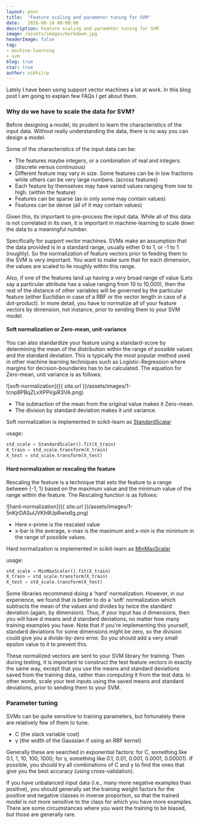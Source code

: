 ```yaml
---
layout: post
title:  "Feature scaling and parameter tuning for SVM"
date:   2016-08-18 00:00:00
description: Feature scaling and parameter tuning for SVM
image: /assets/images/markdown.jpg
headerImage: false
tag:
- machine-learning
- svm
blog: true
star: true
author: nikhilrp
---
```


Lately I have been using support vector machines a lot at work. In this blog post I am going to explain few FAQs I get about them.

### Why do we have to scale the data for SVM?

Before designing a model, its prudent to learn the characteristics of the input data. Without really understanding the data, there is no way you can design a model.

Some of the characteristics of the input data can be:

* The features maybe integers, or a combination of real and integers. (discrete versus continuous)
* Different feature may vary in size. Some features can be in low fractions while others can be very large numbers. (across features)
* Each feature by themselves may have varied values ranging from low to high. (within the feature)
* Features can be sparse (as in only some may contain values)
* Features can be dense (all of it may contain values)

Given this, its important to pre-process the input data. While all of this data is not correlated in its own, it is important in machine-learning to scale down the data to a meaningful number.

Specifically for support vector machines. SVMs make an assumption that the data provided is in a standard range, usually either 0 to 1, or -1 to 1 (roughly). So the normalization of feature vectors prior to feeding them to the SVM is very important. You want to make sure that for each dimension, the values are scaled to lie roughly within this range.

Also, if one of the features land up having a very broad range of value (Lets say a particular attribute has a value ranging from 10 to 10,000), then the rest of the distance of other variables will be governed by the particular feature (either Euclidian in case of a RBF or the vector length in case of a dot-product). In more detail, you have to normalize all of your feature vectors by dimension, not instance, prior to sending them to your SVM model.

#### Soft normalization or Zero-mean, unit-variance

You can also standardize your feature using a standard-score by determining the mean of the distribution within the range of possible values and the standard deviation. This is typically the most popular method used in other machine learning techniques such as Logistic-Regression where margins for decision-boundaries has to be calculated. The equation for Zero-mean, unit variance is as follows:

![soft-normalization]({{ site.url }}/assets/images/1-tcnp8PBqZLvXPPirjpR3VA.png)

* The subtraction of the mean from the original value makes it Zero-mean.
* The division by standard deviation makes it unit variance.

Soft normalization is implemented in scikit-learn as [StandardScalar](http://scikit-learn.org/stable/modules/generated/sklearn.preprocessing.StandardScaler.html)

usage:

```python
std_scale = StandardScaler().fit(X_train)
X_train = std_scale.transform(X_train)
X_test = std_scale.transform(X_test)
```

#### Hard normalization or rescaling the feature

Rescaling the feature is a technique that sets the feature to a range between {-1, 1} based on the maximum value and the minimum value of the range within the feature. The Rescaling function is as follows:

![hard-normalization]({{ site.url }}/assets/images/1-5nKjrDASuUVKh9UpRwix6g.png)

* Here x-prime is the rescaled value
* x-bar is the average, x-max is the maximum and x-min is the minimum in the range of possible values.

Hard normalization is implemented in scikit-learn as [MinMaxScalar](http://scikit-learn.org/stable/modules/generated/sklearn.preprocessing.MinMaxScaler.html#sklearn.preprocessing.MinMaxScaler)

usage:

```python
std_scale = MinMaxScaler().fit(X_train)
X_train = std_scale.transform(X_train)
X_test = std_scale.transform(X_test)
```

Some libraries recommend doing a 'hard' normalization. However, in our experience, we found that is better to do a 'soft' normalization which subtracts the mean of the values and divides by twice the standard deviation (again, by dimension). Thus, if your input has d dimensions, then you will have d means and d standard deviations, no matter how many training examples you have. Note that if you're implementing this yourself, standard deviations for some dimensions might be zero, so the division could give you a divide-by-zero error. So you should add a very small epsilon value to it to prevent this.

These normalized vectors are sent to your SVM library for training. Then during testing, it is important to construct the test feature vectors in exactly the same way, except that you use the means and standard deviations saved from the training data, rather than computing it from the test data. In other words, scale your test inputs using the saved means and standard deviations, prior to sending them to your SVM.

### Parameter tuning

SVMs can be quite sensitive to training parameters, but fortunately there are relatively few of them to tune:

* C (the slack variable cost)
* γ (the width of the Gaussian if using an RBF kernel)

Generally these are searched in exponential factors: for C, something like 0.1, 1, 10, 100, 1000; for γ, something like 0.1, 0.01, 0.001, 0.0001, 0.00001). If possible, you should try all combinations of C and γ to find the ones that give you the best accuracy (using cross-validation).

If you have unbalanced input data (i.e., many more negative examples than positive), you should generally set the training weight factors for the positive and negative classes in inverse proportion, so that the trained model is not more sensitive to the class for which you have more examples. There are some circumstances where you want the training to be biased, but those are generally rare.
